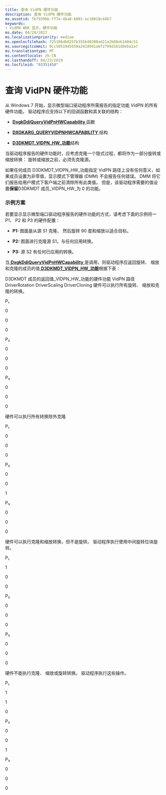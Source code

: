 ```yaml
---
title: 查询 VidPN 硬件功能
description: 查询 VidPN 硬件功能
ms.assetid: fb7939bb-ff7e-4ba8-b801-ac10010c44b7
keywords:
- VidPN WDK 显示，硬件功能
ms.date: 04/20/2017
ms.localizationpriority: medium
ms.openlocfilehash: 725186db025fb355b48200ad21a2b88eb1404c51
ms.sourcegitcommit: 0cc5051945559a242d941a6f2799d161d8eba2a7
ms.translationtype: MT
ms.contentlocale: zh-CN
ms.lasthandoff: 04/23/2019
ms.locfileid: "63351458"
---
```

# <a name="querying-vidpn-hardware-capabilities"></a>查询 VidPN 硬件功能


从 Windows 7 开始，显示微型端口驱动程序所需报告的指定功能 VidPN 的所有硬件功能。 驱动程序应支持以下的回调函数和其关联的结构：

-   [**DxgkDdiQueryVidPnHWCapability** ](https://msdn.microsoft.com/library/windows/hardware/ff559771)函数

-   [**DXGKARG\_QUERYVIDPNHWCAPABILITY** ](https://msdn.microsoft.com/library/windows/hardware/ff557628)结构

-   [**D3DKMDT\_VIDPN\_HW\_功能**](https://msdn.microsoft.com/library/windows/hardware/ff546639)结构

当驱动程序报告的硬件功能时，应考虑克隆一个隐式过程，都将作为一部分旋转或缩放转换： 旋转或缩放之前，必须先克隆源。

如果任何成员 D3DKMDT\_VIDPN\_HW\_功能指定 VidPN 路径上没有任何意义，如果成员设置为非零值，显示模式下管理器 (DMM) 不会报告任何错误。 DMM 将它们报告给用户模式下客户端之前清除所有此类值。 但是，该驱动程序需要的值设置**保留**D3DKMDT 成员\_VIDPN\_HW\_为 0 的功能。

### <a name="span-idexamplescenariospanspan-idexamplescenariospanexample-scenario"></a><span id="example_scenario"></span><span id="EXAMPLE_SCENARIO"></span>**示例方案**

若要显示显示微型端口驱动程序报告的硬件功能的方式，请考虑下面的示例将一 P1、 P2 和 P3 的硬件配置：

-   **P1:** 图面是从源 S1 克隆、 然后旋转 90 度和缩放以适合目标。

-   **P2:** 图面进行克隆源 S1，与任何应用转换。

-   **P3:** 源 S2 有任何已应用的转换。

当[ **DxgkDdiQueryVidPnHWCapability** ](https://msdn.microsoft.com/library/windows/hardware/ff559771)是调用，则驱动程序应返回旋转、 缩放和克隆的成员的值[ **D3DKMDT\_VIDPN\_HW\_功能**](https://msdn.microsoft.com/library/windows/hardware/ff546639)根据下表：

D3DKMDT 成员的返回值\_VIDPN\_HW\_功能的硬件功能 VidPN 路径 DriverRotation DriverScaling DriverCloning 硬件可以执行所有旋转、 缩放和克隆的转换。

P₁

0

0

0

P₂

0

0

0

P₃

0

0

0

硬件可以执行所有转换除外克隆

P₁

0

0

0

P₂

0

0

1

P₃

0

0

0

硬件可以执行克隆和缩放转换，但不是旋转。 驱动程序执行使用中间旋转位块旋转。

P₁

1

0

0

P₂

0

0

0

P₃

0

0

0

硬件不能执行克隆、 缩放或旋转转换。 驱动程序执行这些操作。

P₁

1

1

0

P₂

0

0

1

P₃

0

0

0

 

 

 





